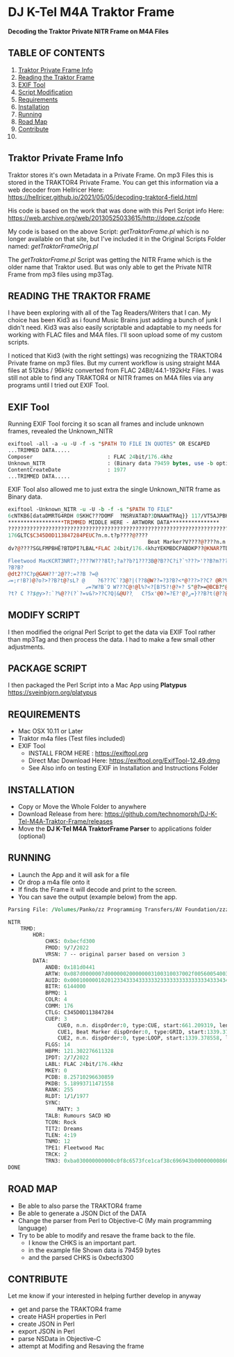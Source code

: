 # DJ K-Tel M4A Traktor Frame

**Decoding the Traktor Private NITR Frame on M4A Files**

## TABLE OF CONTENTS

1. [Traktor Private Frame Info](#privateFrameInfo )
2. [Reading the Traktor Frame](#readFrame)
3. [EXIF Tool](#exifTool)
4. [Script Modification](#scriptMod)
5. [Requirements](#require)
6. [Installation](#install)
7. [Running](#running)
8. [Road Map](#roadMap)
9. [Contribute](#contribute)
10. 

<h2 id="privateFrameInfo">Traktor Private Frame Info</h2>

Traktor stores it's own Metadata in a Private Frame.
 On mp3 Files this is stored in the TRAKTOR4 Private Frame.
 You can get this information via a web decoder from Hellricer Here: <https://hellricer.github.io/2021/05/05/decoding-traktor4-field.html>

His code is based on the work that was done with this Perl Script info Here:
 <https://web.archive.org/web/20130525033615/http://dope.cz/code>

My code is based on the above Script: *getTraktorFrame.pl* which is no longer available on that site, but I've included it in the Original Scripts Folder named: *getTraktorFrameOrig.pl*

The *getTraktorFrame.pl* Script was getting the NITR Frame which is the older name that Traktor used. But was only able to get the Private NITR Frame from mp3 files using mp3Tag.



<h2 id="readFrame">READING THE TRAKTOR FRAME</h2>

I have been exploring with all of the Tag Readers/Writers that I can. My choice has been Kid3 as i found Music Brains just adding a bunch of junk I didn't need. Kid3 was also easily scriptable and adaptable to my needs for working with FLAC files and M4A files. I'll soon upload some of my custom scripts. 

I noticed that Kid3 (with the right settings) was recognizing the TRAKTOR4 Private frame on mp3 files. But my current workflow is using straight M4A files at 512kbs / 96kHz converted from FLAC 24Bit/44.1-192kHz Files.
 I was still not able to find any TRAKTOR4 or NITR frames on M4A files via any programs until I tried out EXIF Tool.

EXIF Tool
---------

Running EXIF Tool forcing it so scan all frames and include unknown frames, revealed the Unknown\_NITR

```perl
exiftool -all -a -u -U -f -s "$PATH TO FILE IN QUOTES" OR ESCAPED
...TRIMMED DATA.....
Composer                        : FLAC 24bit/176.4khz
Unknown_NITR                    : (Binary data 79459 bytes, use -b option to extract)
ContentCreateDate               : 1977
...TRIMMED DATA.....
```

EXIF Tool also allowed me to just extra the single Unknown\_NITR frame as Binary data.

```perl
exiftool -Unknown_NITR -u -U -b -f -s "$PATH TO FILE" 
6cNTKB6[dataDMRTG4RDH 0SKHC???DOMF	?NSRVATAD?3DNAAWTRAq}} 117/VT5AJPBHDST53A13UP2BBNPVZC1C??????????????????????????????????????????????????????????????????????
******************TRIMMED MIDDLE HERE - ARTWORK DATA****************
??????????????????????????????????????????????????????????????????????????????????????????????????????????????DIUA#434333#3333333C3CC333B234CC33334ED34434344D#434444D3D3333DC33ES33C33DUUDC43335DDC43##D4D33###4DC332"3C22"33"#3#2#"#2#B222232223C22"234DCC33233#33#433#33433333344344D34DC34DfSSCC223TETDC33T44333##4DED43##DDD33333D4D3322#33C22222DDCCC22DC23DC34D3!RTIB?]QMPB??RLOCMMOC
176GLTC$C345D0D113847284PEUC?n.n.t?p????@????
                                             Beat Marker?V????@????n.n.?V????@
dv?@????SGLFMPBHĚ?BTDPI?LBAL*FLAC 24bit/176.4khzYEKMBDCPABDKP??@KNAR?TDLR?CNYSYTAMBLAT"Rumours SACD HDNOCT
                                                                                                          Rock2TITDreamsNELTOMNT
Fleetwood MacKCRT3NRT?;????W???8Ɩ?;?a??b?1???3B@?B??C?i?`ד???>'??B?m????2??3C??5?????`@?@??'??|?B@?@j?I??0@̧?=?                  1EPT
?B?B?
@dt2??C?p@GAH??'2@??:=??B ?=@
ޣ=;r!B?)@?o?>??B?t@?sL? @    ?6???C`?3@?|(??8@W??=?3?B?<*@???>??C? @R?%???I=???B,'@???>ͼ?B p ??K?@y'@
                         ޠ=?W?B`Չ W???C@!@l%?<?[B?5?!@?+? S"@?>=@BCB?׃"@?g??-(C`??#@???Ć$@Л
?t?	C ??$@y>?:`?%@??(?`?=v&?>??C?Q|&@U??֧	C?5x'@0?=?E?'@?ږ=}??B?t(@??@?C?h?(@??;? ******************TRIMMED TO END FROM HERE - UNKNOWN DATA (TRANSIENTS?) ***************
```

MODIFY SCRIPT
-------------

I then modified the orignal Perl Script to get the data via EXIF Tool rather than mp3Tag and then process the data. I had to make a few small other adjustments.

## PACKAGE SCRIPT
I then packaged the Perl Script into a Mac App using 
**Platypus** https://sveinbjorn.org/platypus

<h2 id="require">REQUIREMENTS</h2>

- Mac OSX 10.11 or Later
- Traktor m4a files (Test files included)
- EXIF Tool
    - INSTALL FROM HERE : https://exiftool.org
    - Direct Mac Download Here: https://exiftool.org/ExifTool-12.49.dmg
    - See Also info on testing EXIF in Installation and Instructions Folder

INSTALLATION
------------

* Copy or Move the Whole Folder to anywhere
* Download Release from here: <https://github.com/technomorph/DJ-K-Tel-M4A-Traktor-Frame/releases>
* Move the **DJ K-Tel M4A TraktorFrame Parser** to applications folder (optional)

<h2 id="running">RUNNING</h2>

- Launch the App and it will ask for a file
- Or drop a m4a file onto it
- If finds the Frame it will decode and print to the screen.
- You can save the output (example below) from the app.

```perl
Parsing File: /Volumes/Panko/zz Programming Transfers/AV Foundation/zzzz Audio Metadata/Traktor Frame/DJ K-Tel M4A Traktor Frame/Dreams.m4a

NITR
	TRMD:
		HDR:
			CHKS: 0xbecfd300
			FMOD: 9/7/2022
			VRSN: 7 -- original parser based on version 3
		DATA:
			ANDB: 0x181d0441
			ARTW: 0x087d0000007d000000200000003100310037002f0056005400350041004a...
			AUID: 0x000100000102012334333433333323333333333333334333434333333342...
			BITR: 6144000
			BPMQ: 1
			COLR: 4
			COMM: 176
			CTLG: C345D0D113847284
			CUEP: 3
				CUE0, n.n. dispOrder:0, type:CUE, start:661.209319, len:0, repeats:-1, hotcue:1
				CUE1, Beat Marker dispOrder:0, type:GRID, start:1339.378558, len:0, repeats:-1, hotcue:0
				CUE2, n.n. dispOrder:0, type:LOOP, start:1339.378558, len:7914.113624, repeats:-1, hotcue:2
			FLGS: 14
			HBPM: 121.302276611328
			IPDT: 2/7/2022
			LABL: FLAC 24bit/176.4khz
			MKEY: 0
			PCDB: 8.25710296630859
			PKDB: 5.18993711471558
			RANK: 255
			RLDT: 1/1/1977
			SYNC:
				MATY: 3
			TALB: Rumours SACD HD
			TCON: Rock
			TIT2: Dreams
			TLEN: 4:19
			TNMO: 12
			TPE1: Fleetwood Mac
			TRCK: 2
			TRN3: 0xba030000000000c0f8c6573fce1caf38c696943b000000008661e83f62d9...
DONE
```

ROAD MAP
--------

* Be able to also parse the TRAKTOR4 frame
* Be able to generate a JSON Dict of the DATA
* Change the parser from Perl to Objective-C (My main programming language)
* Try to be able to modify and resave the frame back to the file. 
  * I know the CHKS is an important part.
  * in the example file Shown data is 79459 bytes
  * and the parsed CHKS is 0xbecfd300

CONTRIBUTE
----------

Let me know if your interested in helping further develop in anyway

* get and parse the TRAKTOR4 frame
* create HASH properties in Perl
* create JSON in Perl
* export JSON in Perl
* parse NSData in Objective-C
* attempt at Modifing and Resaving the frame